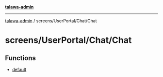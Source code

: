 [**talawa-admin**](../../../../README.md)

***

[talawa-admin](../../../../README.md) / screens/UserPortal/Chat/Chat

# screens/UserPortal/Chat/Chat

## Functions

- [default](functions/default.md)
